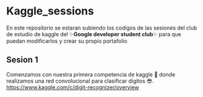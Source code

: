 # Kaggle_sessions

En este repositorio se estaran subiendo los codigos de las sesiones del club de estudio de kaggle del :sparkles:**Google developer student club**:sparkles: para que puedan modificarlos y crear su propio portafolio

## Sesion 1
Comenzamos con nuestra primera competencia de kaggle :tada: donde realizamos una red convolucional para  clasificar digitos :sunglasses:.
https://www.kaggle.com/c/digit-recognizer/overview
